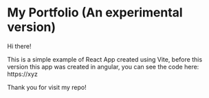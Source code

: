 # My Portfolio (An experimental version)

Hi there!

This is a simple example of React App created using Vite, before this version this app was created in angular, you can see the code here: https://xyz

Thank you for visit my repo!